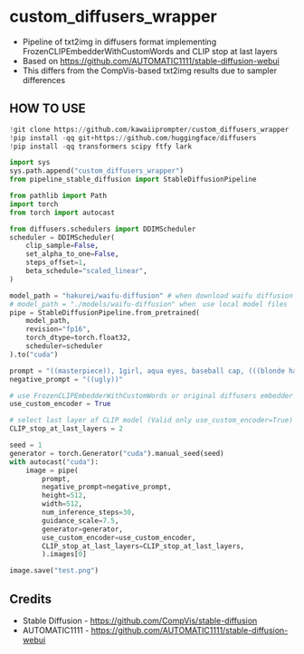 # custom_diffusers_wrapper

* Pipeline of txt2img in diffusers format implementing FrozenCLIPEmbedderWithCustomWords and CLIP stop at last layers
* Based on https://github.com/AUTOMATIC1111/stable-diffusion-webui
* This differs from the CompVis-based txt2img results due to sampler differences

## HOW TO USE
```python
!git clone https://github.com/kawaiiprompter/custom_diffusers_wrapper
!pip install -qq git+https://github.com/huggingface/diffusers
!pip install -qq transformers scipy ftfy lark

import sys
sys.path.append("custom_diffusers_wrapper")
from pipeline_stable_diffusion import StableDiffusionPipeline

from pathlib import Path
import torch
from torch import autocast

from diffusers.schedulers import DDIMScheduler
scheduler = DDIMScheduler(
    clip_sample=False,
    set_alpha_to_one=False,
    steps_offset=1,
    beta_schedule="scaled_linear",
)

model_path = "hakurei/waifu-diffusion" # when download waifu diffusion
# model_path = "./models/waifu-diffusion" when　use local model files
pipe = StableDiffusionPipeline.from_pretrained(
    model_path,
    revision="fp16", 
    torch_dtype=torch.float32,
    scheduler=scheduler
).to("cuda")

prompt = "((masterpiece)), 1girl, aqua eyes, baseball cap, (((blonde hair))), closed mouth, earrings, green background, hat, hoop earrings, jewelry, looking at viewer, shirt, short hair, simple background, solo, upper body, yellow shirt"
negative_prompt = "((ugly))"

# use FrozenCLIPEmbedderWithCustomWords or original diffusers embedder
use_custom_encoder = True

# select last layer of CLIP model (Valid only use_custom_encoder=True)
CLIP_stop_at_last_layers = 2 

seed = 1
generator = torch.Generator("cuda").manual_seed(seed)
with autocast("cuda"):
    image = pipe(
        prompt,
        negative_prompt=negative_prompt,
        height=512,
        width=512,
        num_inference_steps=30,
        guidance_scale=7.5,
        generator=generator,
        use_custom_encoder=use_custom_encoder,
        CLIP_stop_at_last_layers=CLIP_stop_at_last_layers,
        ).images[0]

image.save("test.png")
```

## Credits
* Stable Diffusion - https://github.com/CompVis/stable-diffusion
* AUTOMATIC1111 - https://github.com/AUTOMATIC1111/stable-diffusion-webui
